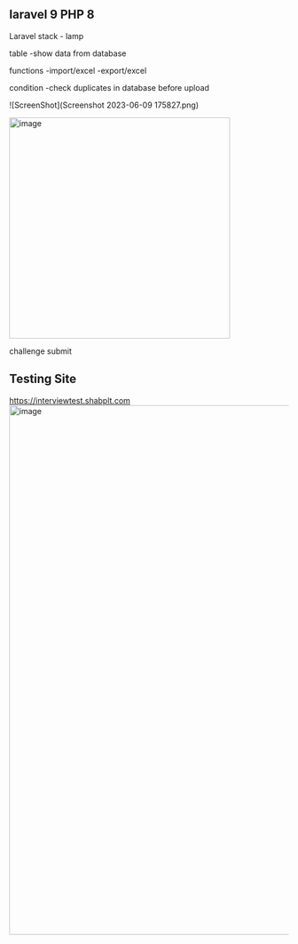 ## laravel 9 PHP 8 
Laravel
stack - lamp

table
-show data from database

functions
-import/excel
-export/excel

condition
-check duplicates in database before upload



![ScreenShot](Screenshot 2023-06-09 175827.png)


<img width="398" alt="image" src="https://github.com/Leragas/ivtest/assets/70728167/c2525649-e748-49a2-b896-38947423f9a9">

challenge submit
## Testing Site

https://interviewtest.shabplt.com
<img width="953" alt="image" src="https://github.com/Leragas/ivtest/assets/70728167/0adfb463-ff18-4466-9e3c-89daba3b2b4d">

